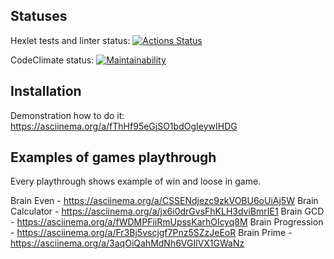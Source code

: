 ## Statuses

Hexlet tests and linter status: [![Actions Status](https://github.com/uhbif19/python-project-lvl1/workflows/hexlet-check/badge.svg)](https://github.com/uhbif19/python-project-lvl1/actions)

CodeClimate status: [![Maintainability](https://api.codeclimate.com/v1/badges/a99a88d28ad37a79dbf6/maintainability)](https://codeclimate.com/github/codeclimate/codeclimate/maintainability)

## Installation

Demonstration how to do it: https://asciinema.org/a/fThHf95eGjSO1bdOgIeywIHDG

## Examples of games playthrough

Every playthrough shows example of win and loose in game.

Brain Even - https://asciinema.org/a/CSSENdjezc9zkVOBU6oUiAj5W
Brain Calculator - https://asciinema.org/a/jx6i0drGvsFhKLH3dviBmrIE1
Brain GCD - https://asciinema.org/a/fWDMPFiiRmUpssKarhOlcyq8M
Brain Progression - https://asciinema.org/a/Fr3Bj5vscjgf7Pnz5SZzJeEoR
Brain Prime - https://asciinema.org/a/3aqOiQahMdNh6VGIlVX1GWaNz